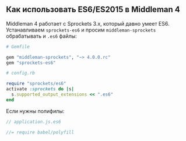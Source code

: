 ## Как использовать ES6/ES2015 в Middleman 4

Middleman 4 работает с Sprockets 3.x, который давно умеет ES6. Устанавливаем `sprockets-es6` и
просим `middleman-sprockets` обрабатывать и `.es6` файлы:

```ruby
# Gemfile

gem "middleman-sprockets", "~> 4.0.0.rc"
gem "sprockets-es6"
```

```ruby
# config.rb

require "sprockets/es6"
activate :sprockets do |s|
  s.supported_output_extensions << ".es6"
end
```

Если нужны полифилы:

```javascript
// application.js.es6

//= require babel/polyfill
```
